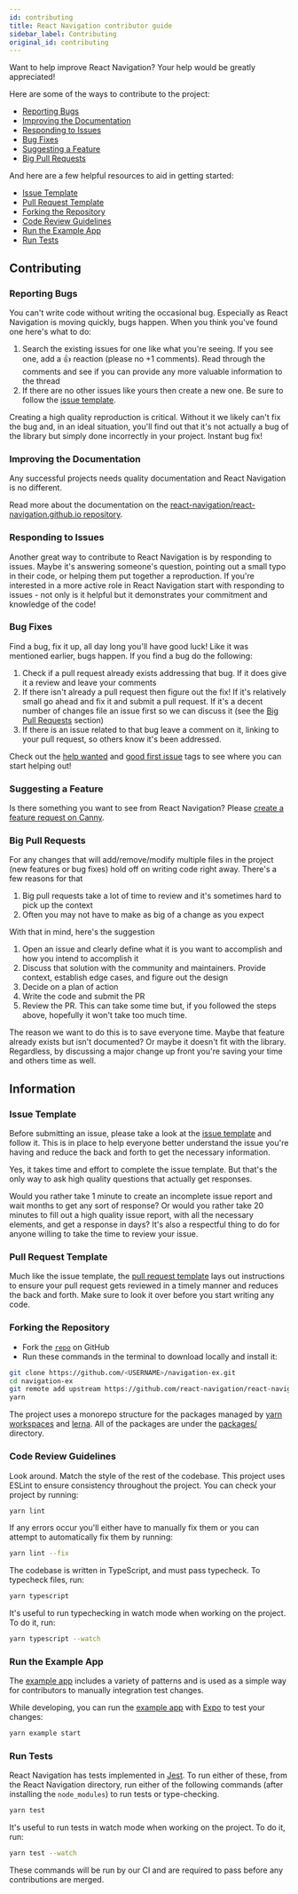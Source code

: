 ```yaml
---
id: contributing
title: React Navigation contributor guide
sidebar_label: Contributing
original_id: contributing
---
```


Want to help improve React Navigation? Your help would be greatly appreciated!

Here are some of the ways to contribute to the project:

- [Reporting Bugs](#reporting-bugs)
- [Improving the Documentation](#improving-the-documentation)
- [Responding to Issues](#responding-to-issues)
- [Bug Fixes](#bug-fixes)
- [Suggesting a Feature](#suggesting-a-feature)
- [Big Pull Requests](#big-pull-requests)

And here are a few helpful resources to aid in getting started:

- [Issue Template](#issue-template)
- [Pull Request Template](#pull-request-template)
- [Forking the Repository](#forking-the-repository)
- [Code Review Guidelines](#code-review-guidelines)
- [Run the Example App](#run-the-example-app)
- [Run Tests](#run-tests)

## Contributing

### Reporting Bugs

You can't write code without writing the occasional bug. Especially as React Navigation is moving quickly, bugs happen. When you think you've found one here's what to do:

1. Search the existing issues for one like what you're seeing. If you see one, add a 👍 reaction (please no +1 comments). Read through the comments and see if you can provide any more valuable information to the thread
2. If there are no other issues like yours then create a new one. Be sure to follow the [issue template](https://github.com/react-navigation/react-navigation/blob/master/.github/ISSUE_TEMPLATE.md).

Creating a high quality reproduction is critical. Without it we likely can't fix the bug and, in an ideal situation, you'll find out that it's not actually a bug of the library but simply done incorrectly in your project. Instant bug fix!

### Improving the Documentation

Any successful projects needs quality documentation and React Navigation is no different.

Read more about the documentation on the [react-navigation/react-navigation.github.io repository](https://github.com/react-navigation/react-navigation.github.io).

### Responding to Issues

Another great way to contribute to React Navigation is by responding to issues. Maybe it's answering someone's question, pointing out a small typo in their code, or helping them put together a reproduction. If you're interested in a more active role in React Navigation start with responding to issues - not only is it helpful but it demonstrates your commitment and knowledge of the code!

### Bug Fixes

Find a bug, fix it up, all day long you'll have good luck! Like it was mentioned earlier, bugs happen. If you find a bug do the following:

1. Check if a pull request already exists addressing that bug. If it does give it a review and leave your comments
2. If there isn't already a pull request then figure out the fix! If it's relatively small go ahead and fix it and submit a pull request. If it's a decent number of changes file an issue first so we can discuss it (see the [Big Pull Requests](#big-pull-requests) section)
3. If there is an issue related to that bug leave a comment on it, linking to your pull request, so others know it's been addressed.

Check out the [help wanted](https://github.com/react-navigation/react-navigation/issues?q=is%3Aissue+is%3Aopen+label%3A%22help+wanted%22) and [good first issue](https://github.com/react-navigation/react-navigation/issues?q=is%3Aissue+is%3Aopen+label%3A%22good+first+issue%22) tags to see where you can start helping out!

### Suggesting a Feature

Is there something you want to see from React Navigation? Please [create a feature request on Canny](https://react-navigation.canny.io/feature-requests).

### Big Pull Requests

For any changes that will add/remove/modify multiple files in the project (new features or bug fixes) hold off on writing code right away. There's a few reasons for that

1. Big pull requests take a lot of time to review and it's sometimes hard to pick up the context
2. Often you may not have to make as big of a change as you expect

With that in mind, here's the suggestion

1. Open an issue and clearly define what it is you want to accomplish and how you intend to accomplish it
2. Discuss that solution with the community and maintainers. Provide context, establish edge cases, and figure out the design
3. Decide on a plan of action
4. Write the code and submit the PR
5. Review the PR. This can take some time but, if you followed the steps above, hopefully it won't take too much time.

The reason we want to do this is to save everyone time. Maybe that feature already exists but isn't documented? Or maybe it doesn't fit with the library. Regardless, by discussing a major change up front you're saving your time and others time as well.

## Information

### Issue Template

Before submitting an issue, please take a look at the [issue template](https://github.com/react-navigation/react-navigation/blob/master/.github/ISSUE_TEMPLATE.md) and follow it. This is in place to help everyone better understand the issue you're having and reduce the back and forth to get the necessary information.

Yes, it takes time and effort to complete the issue template. But that's the only way to ask high quality questions that actually get responses.

Would you rather take 1 minute to create an incomplete issue report and wait months to get any sort of response? Or would you rather take 20 minutes to fill out a high quality issue report, with all the necessary elements, and get a response in days? It's also a respectful thing to do for anyone willing to take the time to review your issue.

### Pull Request Template

Much like the issue template, the [pull request template](https://github.com/react-navigation/react-navigation/blob/master/.github/PULL_REQUEST.md) lays out instructions to ensure your pull request gets reviewed in a timely manner and reduces the back and forth. Make sure to look it over before you start writing any code.

### Forking the Repository

- Fork the [`repo`](https://github.com/react-navigation/react-navigation) on GitHub
- Run these commands in the terminal to download locally and install it:

```sh
git clone https://github.com/<USERNAME>/navigation-ex.git
cd navigation-ex
git remote add upstream https://github.com/react-navigation/react-navigation.git
yarn
```

The project uses a monorepo structure for the packages managed by [yarn workspaces](https://yarnpkg.com/lang/en/docs/workspaces/) and [lerna](https://lerna.js.org). All of the packages are under the [packages/](https://github.com/react-navigation/react-navigation/tree/master/packages) directory.

### Code Review Guidelines

Look around. Match the style of the rest of the codebase. This project uses ESLint to ensure consistency throughout the project. You can check your project by running:

```sh
yarn lint
```

If any errors occur you'll either have to manually fix them or you can attempt to automatically fix them by running:

```sh
yarn lint --fix
```

The codebase is written in TypeScript, and must pass typecheck. To typecheck files, run:

```sh
yarn typescript
```

It's useful to run typechecking in watch mode when working on the project. To do it, run:

```sh
yarn typescript --watch
```

### Run the Example App

The [example app](https://github.com/react-navigation/react-navigation/tree/master/packages/example) includes a variety of patterns and is used as a simple way for contributors to manually integration test changes.

While developing, you can run the [example app](/example/) with [Expo](https://expo.io/) to test your changes:

```sh
yarn example start
```

### Run Tests

React Navigation has tests implemented in [Jest](https://facebook.github.io/jest/). To run either of these, from the React Navigation directory, run either of the following commands (after installing the `node_modules`) to run tests or type-checking.

```sh
yarn test
```

It's useful to run tests in watch mode when working on the project. To do it, run:

```sh
yarn test --watch
```

These commands will be run by our CI and are required to pass before any contributions are merged.
